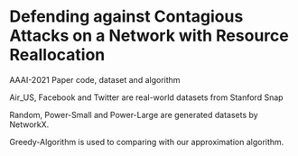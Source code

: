 # Defending against Contagious Attacks on a Network with Resource Reallocation
AAAI-2021 Paper code, dataset and algorithm

Air_US, Facebook and Twitter are real-world datasets from Stanford Snap

Random, Power-Small and Power-Large are generated datasets by NetworkX. 

Greedy-Algorithm is used to comparing with our approximation algorithm.
